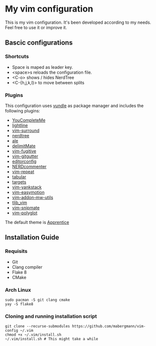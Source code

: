 # My vim configuration

This is my vim configuration. It's been developed according to my needs. Feel free to use it or improve it.

## Bascic configurations

### Shortcuts
- Space is maped as leader key.
- \<space\>s reloads the configuration file.
- \<C-o\> shows / hides NerdTree
- \<C-{h,j,k,l}\> to move between splits
### Plugins

This configuration uses [vundle](https://github.com/VundleVim/Vundle.vim) as package manager and includes the following plugins:
- [YouCompleteMe](https://github.com/Valloric/YouCompleteMe)
- [lightline](https://github.com/itchyny/lightline.vim)
- [vim-surround](https://github.com/tpope/vim-surround)
- [nerdtree](https://github.com/scrooloose/nerdtree)
- [ale](https://github.com/w0rp/ale)
- [delimitMate](https://github.com/Raimondi/delimitMate)
- [vim-fugitive](https://github.com/tpope/vim-fugitive)
- [vim-gitgutter](https://github.com/airblade/vim-gitgutter)
- [editorconfig](https://github.com/editorconfig/editorconfig-vim)
- [NERDcommenter](https://github.com/scrooloose/nerdcommenter)
- [vim-repeat](https://github.com/tpope/vim-repeat)
- [tabular](https://github.com/godlygeek/tabular)
- [targets](https://github.com/wellle/targets.vim)
- [vim-yankstack](https://github.com/maxbrunsfeld/vim-yankstack)
- [vim-easymotion](https://github.com/easymotion/vim-easymotion)
- [vim-addon-mw-utils](https://github.com/MarcWeber/vim-addon-mw-utils)
- [tlib\_vim](https://github.com/tomtom/tlib_vim)
- [vim-snipmate](https://github.com/garbas/vim-snipmate)
- [vim-polyglot](https://github.com/sheerun/vim-polyglot)

The default theme is [Apprentice](https://github.com/romainl/Apprentice)

## Installation Guide

### Requisits
- Git
- Clang compiler
- Flake 8
- CMake

### Arch Linux
	sudo pacman -S git clang cmake
	yay -S flake8

### Cloning and running installation script
	git clone --recurse-submodules https://github.com/mabergmann/vim-config ~/.vim
	chmod +x ~/.vim/install.sh
	~/.vim/install.sh # This might take a while

